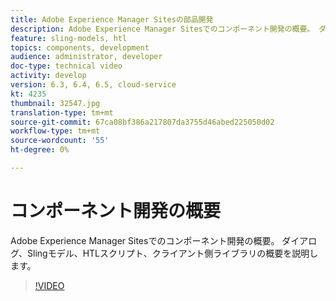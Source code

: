 ```yaml
---
title: Adobe Experience Manager Sitesの部品開発
description: Adobe Experience Manager Sitesでのコンポーネント開発の概要。 ダイアログ、Slingモデル、HTLスクリプト、クライアント側ライブラリの概要を説明します。
feature: sling-models, htl
topics: components, development
audience: administrator, developer
doc-type: technical video
activity: develop
version: 6.3, 6.4, 6.5, cloud-service
kt: 4235
thumbnail: 32547.jpg
translation-type: tm+mt
source-git-commit: 67ca08bf386a217807da3755d46abed225050d02
workflow-type: tm+mt
source-wordcount: '55'
ht-degree: 0%

---
```



# コンポーネント開発の概要

Adobe Experience Manager Sitesでのコンポーネント開発の概要。 ダイアログ、Slingモデル、HTLスクリプト、クライアント側ライブラリの概要を説明します。

>[!VIDEO](https://video.tv.adobe.com/v/32547/?quality=12&learn=on)